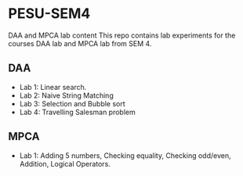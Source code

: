 # PESU-SEM4
DAA and MPCA lab content
This repo contains lab experiments for the courses DAA lab and MPCA lab from SEM 4.

## DAA
* Lab 1: Linear search.
* Lab 2: Naive String Matching
* Lab 3: Selection and Bubble sort
* Lab 4: Travelling Salesman problem
## MPCA
* Lab 1: Adding 5 numbers, Checking equality, Checking odd/even, Addition, Logical Operators.

